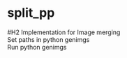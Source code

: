 # split_pp
#H2 Implementation for Image merging<br>
Set paths in python genimgs<br>
Run python genimgs<br>
